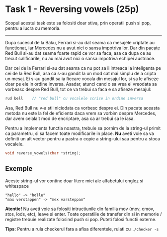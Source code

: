 # Task 1 - Reversing vowels (25p)

Scopul acestui task este sa folositi doar stiva, prin operatii push si pop,
pentru a lucra cu memoria.

---

Dupa sucesul de la Baku, Ferrari si-au dat seama ca mesajele criptate au 
functionat, iar Mercedes nu a avut nici o sansa impotriva lor. Dar din pacate
Red Bull si-au dat seama foarte rapid ce vor sa faca, asa ca dupa ce au trecut
calificarile, nu au mai avut nici o sansa impotriva echipei austriace.

Dar cei de la  Ferrari si-au dat seama ca nu pot sa ii intreaca la inteligenta 
pe cei de la Red Bull, asa ca s-au gandit la un mod cat mai simplu de a cripta 
un mesaj. Ei s-au gandit sa ia fiecare vocala din mesajul lor, si sa le afiseze
doar pe ele in ordine inversa. Asadar, atunci cand o sa vrea ei vreodata sa vorbeasc
despre Red Bull, tot ce va trebui sa faca e sa afiseze mesajul:

```c
rud bell    // "red bull" cu vocalele scrise in ordine inversa
```

Asa, Red Bull nu v-a stii niciodata ca vorbesc despre ei. Din pacate aceasta metoda
nu este la fel de eficienta daca vrem sa vorbim despre Mercedes, dar avem celalalt
mod de encriptare, asa ca ar trebui sa le iasa.

Pentru a implementa functia noastra, trebuie sa pornim de la string-ul primit ca
parametru, si sa facem toate modificarile in place. **Nu** aveti voie sa va definiti
un alt vector pentru a pastra o copie a string-ului sau pentru a stoca vocalele.

```c
void reverse_vowels(char *string);
```

## Exemple

Aceste string-ul vor contine doar litere mici ale alfabetului englez si whitespace

```
"hello" -> "holle"
"max verstappen" -> "mex varsteppan"
```

**Atentie!** Nu aveti voie sa folositi intructiunile din familia mov (mov, cmov,
stos, lods, etc), leave si enter. Toate operatiile de transfer din si in memorie
/ registre trebuie realizate folosind push si pop. Puteti folosi functii externe.

**Tips:** Pentru a rula checkerul fara a afisa diferentele, rulati cu `./checker -s`
